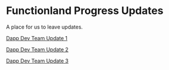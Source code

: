 # Functionland Progress Updates

A place for us to leave updates.

[Dapp Dev Team Update 1](./updates/1-fx.dapp.dev.md)

[Dapp Dev Team Update 2](./updates/2-fx.dapp.dev.md)

[Dapp Dev Team Update 3](./updates/3-fx.dapp.dev.md)
